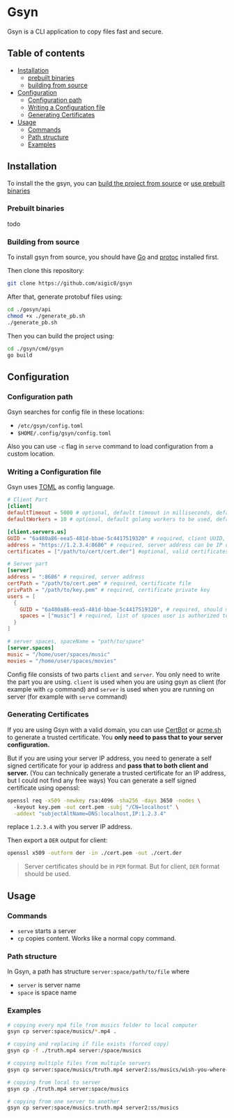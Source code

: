 # Gsyn
Gsyn is a CLI application to copy files fast and secure.

## Table of contents
- [Installation](#installation)
  - [prebuilt binaries](#prebuilt-binaries)
  - [building from source](#building-from-source)
- [Configuration](#configuration)
  - [Configuration path](#configuration-path)
  - [Writing a Configuration file](#writing-a-configuration-file)
  - [Generating Certificates](#generating-certificates)
- [Usage](#usage)
  - [Commands](#commands)
  - [Path structure](#path-structure)
  - [Examples](#examples)


## Installation
To install the the gsyn, you can [build the project from source](#building-from-source) or [use prebuilt binaries](#prebuilt-binaries)
### Prebuilt binaries
todo
### Building from source
To install gsyn from source, you should have [Go](https://go.dev/doc/install) and [protoc](https://grpc.io/docs/protoc-installation/) installed first.

Then clone this repository:
```bash
git clone https://github.com/aigic8/gsyn
```

After that, generate protobuf files using:
```bash
cd ./gosyn/api
chmod +x ./generate_pb.sh
./generate_pb.sh
```

Then you can build the project using:
```bash
cd ./gsyn/cmd/gsyn
go build
```

## Configuration
### Configuration path
Gsyn searches for config file in these locations:
- `/etc/gsyn/config.toml`
- `$HOME/.config/gsyn/config.toml`

Also you can use `-c` flag in `serve` command to load configuration from a custom location.

### Writing a Configuration file
Gsyn uses [TOML](https://toml.io/en/) as config language. 
```toml
# Client Part
[client]
defaultTimeout = 5000 # optional, default timeout in milliseconds, default is 5000
defaultWorkers = 10 # optional, default golang workers to be used, default is 10

[client.servers.us]
GUID = "6a480a86-eea5-481d-bbae-5c4417519320" # required, client UUID, should match server
address = "https://1.2.3.4:8686" # required, server address can be IP or hostname
certificates = ["/path/to/cert/cert.der"] #optional, valid certificates for specific server. If empty, system default certificates will be used

# Server part
[server]
address = ":8686" # required, server address
certPath = "/path/to/cert.pem" # required, certificate file
privPath = "/path/to/key.pem" # required, certificate private key
users = [
  { 
    GUID = "6a480a86-eea5-481d-bbae-5c4417519320", # required, should match client UUID
    spaces = ["music"] # required, list of spaces user is authorized to access
  }
]

# server spaces, spaceName = "path/to/space"
[server.spaces]
music = "/home/user/spaces/music"
movies = "/home/user/spaces/movies"
```

Config file consists of two parts `client` and `server`. You only need to write the part you are using. `client` is used when you are using gsyn as client (for example with `cp` command) and `server` is used when you are running on server (for example with `serve` command)

### Generating Certificates
If you are using Gsyn with a valid domain, you can use [CertBot](https://certbot.eff.org/) or [acme.sh](acme.sh) to generate a trusted certificate. You **only need to pass that to your server configuration.**

But if you are using your server IP address, you need to generate a self signed certificate for your ip address and **pass that to both client and server.** (You can technically generate a trusted certificate for an IP address, but I could not find any free ways)
You can generate a self signed certificate using openssl:
``` bash
openssl req -x509 -newkey rsa:4096 -sha256 -days 3650 -nodes \  
  -keyout key.pem -out cert.pem -subj "/CN=localhost" \
  -addext "subjectAltName=DNS:localhost,IP:1.2.3.4"
```
replace `1.2.3.4` with you server IP address.


Then export a `DER` output for client:
```bash
openssl x509 -outform der -in ./cert.pem -out ./cert.der
```
> Server certificates should be in `PEM` format. But for client, `DER` format should be used.

## Usage

### Commands
- `serve` starts a server
- `cp` copies content. Works like a normal copy command.

### Path structure
In Gsyn, a path has structure `server:space/path/to/file` where
- `server` is server name
- `space` is space name
### Examples
```bash
# copying every mp4 file from musics folder to local computer
gsyn cp server:space/musics/*.mp4 .

# copying and replacing if file exists (forced copy)
gsyn cp -f ./truth.mp4 server:/space/musics

# copying multiple files from multiple servers
gsyn cp server:space/musics/truth.mp4 server2:ss/musics/wish-you-where-here.mp4 .

# copying from local to server
gsyn cp ./truth.mp4 server:space/musics

# copying from one server to another
gsyn cp server:space/musics.truth.mp4 server2:ss/musics
```